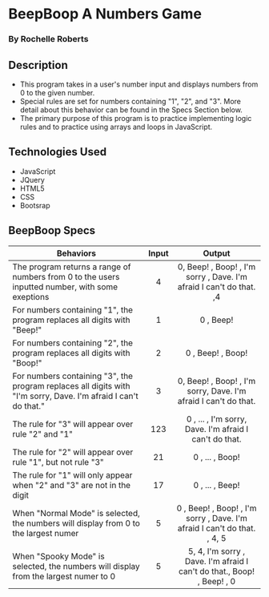 # BeepBoop A Numbers Game
### By Rochelle Roberts

## Description 
* This program takes in a user's number input and displays numbers from 0 to the given number.
* Special rules are set for numbers containing "1", "2", and "3". More detail about this behavior can be found in the Specs Section below.
* The primary purpose of this program is to practice implementing logic rules and to practice using arrays and loops in JavaScript.


## Technologies Used
* JavaScript
* JQuery
* HTML5
* CSS
* Bootsrap

## BeepBoop Specs

| Behaviors       | Input           | Output      |
| ---------------- |:-----------------:| :-----------:|
| The program returns a range of numbers from 0 to the users inputted number, with some exeptions | 4 | 0, Beep! , Boop! , I'm sorry , Dave. I'm afraid I can't do that. ,4  |
| For numbers containing "1", the program replaces all digits with "Beep!" | 1 | 0 , Beep! |
| For numbers containing "2", the program replaces all digits with "Boop!" | 2 | 0 , Beep! , Boop! |
| For numbers containing "3", the program replaces all digits with "I'm sorry, Dave. I'm afraid I can't do that." | 3 | 0, Beep! , Boop! , I'm sorry, Dave. I'm afraid I can't do that. |
| The rule for "3" will appear over rule "2" and "1" | 123 | 0 , ... , I'm sorry, Dave. I'm afraid I can't do that. |
| The rule for "2" will appear over rule "1", but not rule "3" | 21 | 0 , ... , Boop! |
| The rule for "1" will only appear when "2" and "3" are not in the digit | 17 | 0 , ... , Beep! |
| When "Normal Mode" is selected, the numbers will display from 0 to the largest numer | 5 | 0 , Beep! , Boop! , I'm sorry , Dave. I'm afraid I can't do that. , 4, 5 |
| When "Spooky Mode" is selected, the numbers will display from the largest numer to 0 | 5 | 5, 4, I'm sorry , Dave. I'm afraid I can't do that., Boop! , Beep! , 0 |


